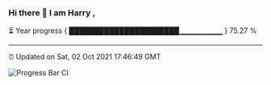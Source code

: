 ### Hi there 👋 I am Harry , 

⏳ Year progress { ██████████████████████▁▁▁▁▁▁▁▁ } 75.27 %

---

⏰ Updated on Sat, 02 Oct 2021 17:46:49 GMT

![Progress Bar CI](https://github.com/duykhang68/duykhang68/workflows/Progress%20Bar%20CI/badge.svg)
